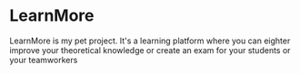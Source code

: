 # LearnMore
LearnMore is my pet project. It's a learning platform where you can eighter improve your theoretical knowledge or create an exam for your students or your teamworkers
